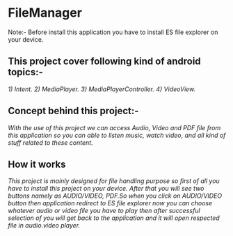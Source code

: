 # FileManager
Note:- Before install this application you have to install ES file explorer on your device.

## **This project cover following kind of android topics:-**
*1) Intent.* 
*2) MediaPlayer.* 
*3) MediaPlayerController.* 
*4) VideoView.*

## **Concept behind this project:-**
*With the use of this project we can access Audio, Video and PDF file from this application so you can able to listen music, watch video, and all kind of stuff related to these content.*

## **How it works**
_This project is mainly designed for file handling purpose so first of all you have to install this project on your device. After that you will see two buttons namely as AUDIO/VIDEO, PDF.So when you click on AUDIO/VIDEO button then application redirect to ES file explorer now you can choose whatever audio or video file you have to play then after successful selection of you will get back to the application and it will open respected file in audio.video player._

